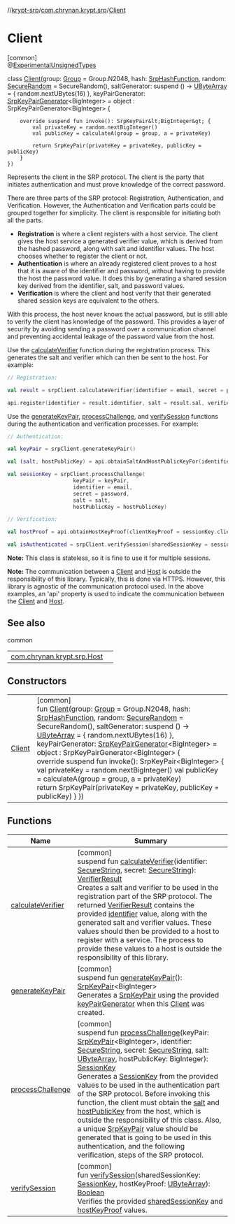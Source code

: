 //[krypt-srp](../../../index.md)/[com.chrynan.krypt.srp](../index.md)/[Client](index.md)

# Client

[common]\
@[ExperimentalUnsignedTypes](https://kotlinlang.org/api/latest/jvm/stdlib/kotlin/-experimental-unsigned-types/index.html)

class [Client](index.md)(group: [Group](../-group/index.md) = Group.N2048, hash: [SrpHashFunction](../-srp-hash-function/index.md), random: [SecureRandom](../../../../krypt-csprng/krypt-csprng/com.chrynan.krypt.csprng/-secure-random/index.md) = SecureRandom(), saltGenerator: suspend () -&gt; [UByteArray](https://kotlinlang.org/api/latest/jvm/stdlib/kotlin/-u-byte-array/index.html) = { random.nextUBytes(16) }, keyPairGenerator: [SrpKeyPairGenerator](../-srp-key-pair-generator/index.md)&lt;BigInteger&gt; = object : SrpKeyPairGenerator&lt;BigInteger&gt; {

        override suspend fun invoke(): SrpKeyPair&lt;BigInteger&gt; {
            val privateKey = random.nextBigInteger()
            val publicKey = calculateA(group = group, a = privateKey)

            return SrpKeyPair(privateKey = privateKey, publicKey = publicKey)
        }
    })

Represents the client in the SRP protocol. The client is the party that initiates authentication and must prove knowledge of the correct password.

There are three parts of the SRP protocol: Registration, Authentication, and Verification. However, the Authentication and Verification parts could be grouped together for simplicity. The client is responsible for initiating both all the parts.

- 
   **Registration** is where a client registers with a host service. The client gives the host service a generated verifier value, which is derived from the hashed password, along with salt and identifier values. The host chooses whether to register the client or not.
- 
   **Authentication** is where an already registered client proves to a host that it is aware of the identifier and password, without having to provide the host the password value. It does this by generating a shared session key derived from the identifier, salt, and password values.
- 
   **Verification** is where the client and host verify that their generated shared session keys are equivalent to the others.

With this process, the host never knows the actual password, but is still able to verify the client has knowledge of the password. This provides a layer of security by avoiding sending a password over a communication channel and preventing accidental leakage of the password value from the host.

Use the [calculateVerifier](calculate-verifier.md) function during the registration process. This generates the salt and verifier which can then be sent to the host. For example:

```kotlin
// Registration:

val result = srpClient.calculateVerifier(identifier = email, secret = password)

api.register(identifier = result.identifier, salt = result.sal, verifier = result.verifier)
```

Use the [generateKeyPair](generate-key-pair.md), [processChallenge](process-challenge.md), and [verifySession](verify-session.md) functions during the authentication and verification processes. For example:

```kotlin
// Authentication:

val keyPair = srpClient.generateKeyPair()

val (salt, hostPublicKey) = api.obtainSaltAndHostPublicKeyFor(identifier = email)

val sessionKey = srpClient.processChallenge(
                     keyPair = keyPair,
                     identifier = email,
                     secret = password,
                     salt = salt,
                     hostPublicKey = hostPublicKey)

// Verification:

val hostProof = api.obtainHostKeyProof(clientKeyProof = sessionKey.clientProof)

val isAuthenticated = srpClient.verifySession(sharedSessionKey = sessionKey, hostKeyProof = hostProof)
```

**Note:** This class is stateless, so it is fine to use it for multiple sessions.

**Note:** The communication between a [Client](index.md) and [Host](../-host/index.md) is outside the responsibility of this library. Typically, this is done via HTTPS. However, this library is agnostic of the communication protocol used. In the above examples, an 'api' property is used to indicate the communication between the [Client](index.md) and [Host](../-host/index.md).

## See also

common

| | |
|---|---|
| [com.chrynan.krypt.srp.Host](../-host/index.md) |  |

## Constructors

| | |
|---|---|
| [Client](-client.md) | [common]<br>fun [Client](-client.md)(group: [Group](../-group/index.md) = Group.N2048, hash: [SrpHashFunction](../-srp-hash-function/index.md), random: [SecureRandom](../../../../krypt-csprng/krypt-csprng/com.chrynan.krypt.csprng/-secure-random/index.md) = SecureRandom(), saltGenerator: suspend () -&gt; [UByteArray](https://kotlinlang.org/api/latest/jvm/stdlib/kotlin/-u-byte-array/index.html) = { random.nextUBytes(16) }, keyPairGenerator: [SrpKeyPairGenerator](../-srp-key-pair-generator/index.md)&lt;BigInteger&gt; = object : SrpKeyPairGenerator&lt;BigInteger&gt; {<br>        override suspend fun invoke(): SrpKeyPair&lt;BigInteger&gt; {             val privateKey = random.nextBigInteger()             val publicKey = calculateA(group = group, a = privateKey)<br>            return SrpKeyPair(privateKey = privateKey, publicKey = publicKey)         }     }) |

## Functions

| Name | Summary |
|---|---|
| [calculateVerifier](calculate-verifier.md) | [common]<br>suspend fun [calculateVerifier](calculate-verifier.md)(identifier: [SecureString](../../../../krypt-core/krypt-core/com.chrynan.krypt.core/-secure-string/index.md), secret: [SecureString](../../../../krypt-core/krypt-core/com.chrynan.krypt.core/-secure-string/index.md)): [VerifierResult](../-verifier-result/index.md)<br>Creates a salt and verifier to be used in the registration part of the SRP protocol. The returned [VerifierResult](../-verifier-result/index.md) contains the provided [identifier](calculate-verifier.md) value, along with the generated salt and verifier values. These values should then be provided to a host to register with a service. The process to provide these values to a host is outside the responsibility of this library. |
| [generateKeyPair](generate-key-pair.md) | [common]<br>suspend fun [generateKeyPair](generate-key-pair.md)(): [SrpKeyPair](../-srp-key-pair/index.md)&lt;BigInteger&gt;<br>Generates a [SrpKeyPair](../-srp-key-pair/index.md) using the provided [keyPairGenerator](../../../../krypt-srp/com.chrynan.krypt.srp/-client/key-pair-generator.md) when this [Client](index.md) was created. |
| [processChallenge](process-challenge.md) | [common]<br>suspend fun [processChallenge](process-challenge.md)(keyPair: [SrpKeyPair](../-srp-key-pair/index.md)&lt;BigInteger&gt;, identifier: [SecureString](../../../../krypt-core/krypt-core/com.chrynan.krypt.core/-secure-string/index.md), secret: [SecureString](../../../../krypt-core/krypt-core/com.chrynan.krypt.core/-secure-string/index.md), salt: [UByteArray](https://kotlinlang.org/api/latest/jvm/stdlib/kotlin/-u-byte-array/index.html), hostPublicKey: BigInteger): [SessionKey](../-session-key/index.md)<br>Generates a [SessionKey](../-session-key/index.md) from the provided values to be used in the authentication part of the SRP protocol. Before invoking this function, the client must obtain the [salt](process-challenge.md) and [hostPublicKey](process-challenge.md) from the host, which is outside the responsibility of this class. Also, a unique [SrpKeyPair](../-srp-key-pair/index.md) value should be generated that is going to be used in this authentication, and the following verification, steps of the SRP protocol. |
| [verifySession](verify-session.md) | [common]<br>fun [verifySession](verify-session.md)(sharedSessionKey: [SessionKey](../-session-key/index.md), hostKeyProof: [UByteArray](https://kotlinlang.org/api/latest/jvm/stdlib/kotlin/-u-byte-array/index.html)): [Boolean](https://kotlinlang.org/api/latest/jvm/stdlib/kotlin/-boolean/index.html)<br>Verifies the provided [sharedSessionKey](verify-session.md) and [hostKeyProof](verify-session.md) values. |

